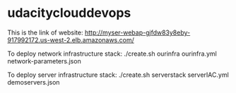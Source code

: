 # udacityclouddevops

This is the link of website: http://myser-webap-gjfdw83y8eby-917992172.us-west-2.elb.amazonaws.com/

To deploy network infrastructure stack: ./create.sh ourinfra ourinfra.yml network-parameters.json

To deploy server infrastructure stack: ./create.sh serverstack serverIAC.yml demoservers.json 
